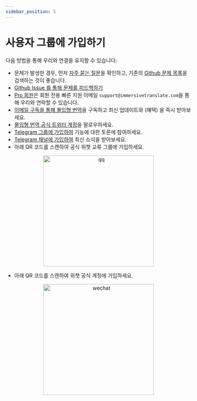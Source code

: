 ```yaml
---
sidebar_position: 5
---
```


# 사용자 그룹에 가입하기

다음 방법을 통해 우리와 연결을 유지할 수 있습니다:

- 문제가 발생한 경우, 먼저 [자주 묻는 질문](/docs/faq/)을 확인하고, 기존의 [Github 문제 목록](https://github.com/immersive-translate/immersive-translate/issues/)을 검색하는 것이 좋습니다.
- [Github Issue 를 통해 문제를 피드백하기](https://github.com/immersive-translate/immersive-translate/issues/)
- [Pro 회원](https://immersivetranslate.com/pricing/)은 회원 전용 빠른 지원 이메일 `support@immersivetranslate.com`을 통해 우리와 연락할 수 있습니다.
- [이메일 구독을 통해 몰입형 번역](https://immersivetranslate.substack.com/)을 구독하고 최신 업데이트와 (혜택) 을 즉시 받아보세요.
- [몰입형 번역 공식 트위터 계정](https://twitter.com/immersivetran)을 팔로우하세요.
- [Telegram 그룹에 가입하여](https://t.me/+rq848Z09nehlOTgx) 기능에 대한 토론에 참여하세요.
- [Telegram 채널에 가입하여](https://t.me/immersivetranslate) 최신 소식을 받아보세요.
- 아래 QR 코드를 스캔하여 공식 위챗 교류 그룹에 가입하세요.

<div align="center">
<img src="https://s.immersivetranslate.com/static/official-static/assets/wechat-contact3.jpg" width="300" alt="qq"/>
</div>

- 아래 QR 코드를 스캔하여 위챗 공식 계정에 가입하세요.

<div align="center">
<img src="https://s.immersivetranslate.com/static/official-static/assets/wechat-qrcode.jpg" width="300" alt="wechat"/>
</div>

